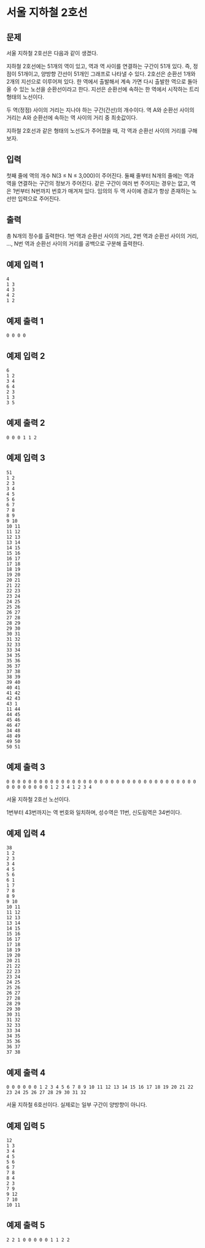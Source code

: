 # 서울 지하철 2호선

## 문제

서울 지하철 2호선은 다음과 같이 생겼다.

지하철 2호선에는 51개의 역이 있고, 역과 역 사이를 연결하는 구간이 51개 있다. 즉, 정점이 51개이고, 양방향 간선이 51개인 그래프로 나타낼 수 있다. 2호선은 순환선 1개와 2개의 지선으로 이루어져 있다. 한 역에서 출발해서 계속 가면 다시 출발한 역으로 돌아올 수 있는 노선을 순환선이라고 한다. 지선은 순환선에 속하는 한 역에서 시작하는 트리 형태의 노선이다.

두 역(정점) 사이의 거리는 지나야 하는 구간(간선)의 개수이다. 역 A와 순환선 사이의 거리는 A와 순환선에 속하는 역 사이의 거리 중 최솟값이다.

지하철 2호선과 같은 형태의 노선도가 주어졌을 때, 각 역과 순환선 사이의 거리를 구해보자.

## 입력
첫째 줄에 역의 개수 N(3 ≤ N ≤ 3,000)이 주어진다. 둘째 줄부터 N개의 줄에는 역과 역을 연결하는 구간의 정보가 주어진다. 같은 구간이 여러 번 주어지는 경우는 없고, 역은 1번부터 N번까지 번호가 매겨져 있다. 임의의 두 역 사이에 경로가 항상 존재하는 노선만 입력으로 주어진다.

## 출력
총 N개의 정수를 출력한다. 1번 역과 순환선 사이의 거리, 2번 역과 순환선 사이의 거리, ..., N번 역과 순환선 사이의 거리를 공백으로 구분해 출력한다.

## 예제 입력 1
```
4
1 3
4 3
4 2
1 2
```

## 예제 출력 1
```
0 0 0 0
```

## 예제 입력 2
```
6
1 2
3 4
6 4
2 3
1 3
3 5
```

## 예제 출력 2
```
0 0 0 1 1 2
```

## 예제 입력 3
```
51
1 2
2 3
3 4
4 5
5 6
6 7
7 8
8 9
9 10
10 11
11 12
12 13
13 14
14 15
15 16
16 17
17 18
18 19
19 20
20 21
21 22
22 23
23 24
24 25
25 26
26 27
27 28
28 29
29 30
30 31
31 32
32 33
33 34
34 35
35 36
36 37
37 38
38 39
39 40
40 41
41 42
42 43
43 1
11 44
44 45
45 46
46 47
34 48
48 49
49 50
50 51
```

## 예제 출력 3
```
0 0 0 0 0 0 0 0 0 0 0 0 0 0 0 0 0 0 0 0 0 0 0 0 0 0 0 0 0 0 0 0 0 0 0 0 0 0 0 0 0 0 0 1 2 3 4 1 2 3 4
```

서울 지하철 2호선 노선이다.

1번부터 43번까지는 역 번호와 일치하며, 성수역은 11번, 신도림역은 34번이다.

## 예제 입력 4
```
38
1 2
2 3
3 4
4 5
5 6
6 1
1 7
7 8
8 9
9 10
10 11
11 12
12 13
13 14
14 15
15 16
16 17
17 18
18 19
19 20
20 21
21 22
22 23
23 24
24 25
25 26
26 27
27 28
28 29
29 30
30 31
31 32
32 33
33 34
34 35
35 36
36 37
37 38
```

## 예제 출력 4
```
0 0 0 0 0 0 1 2 3 4 5 6 7 8 9 10 11 12 13 14 15 16 17 18 19 20 21 22 23 24 25 26 27 28 29 30 31 32
```

서울 지하철 6호선이다. 실제로는 일부 구간이 양방향이 아니다.

## 예제 입력 5
```
12
1 3
3 4
4 5
5 6
6 7
7 8
8 4
2 3
7 9
9 12
7 10
10 11
```

## 예제 출력 5
```
2 2 1 0 0 0 0 0 1 1 2 2
```